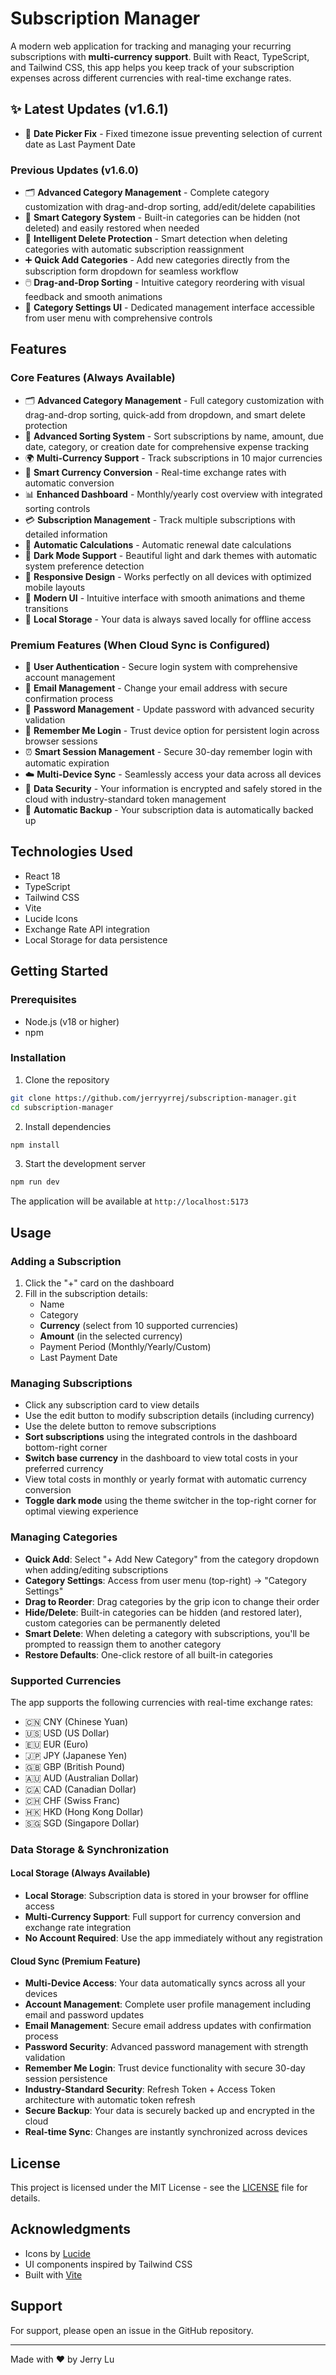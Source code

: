 # Subscription Manager

A modern web application for tracking and managing your recurring subscriptions with **multi-currency support**. Built with React, TypeScript, and Tailwind CSS, this app helps you keep track of your subscription expenses across different currencies with real-time exchange rates.

## ✨ Latest Updates (v1.6.1)

- 🐛 **Date Picker Fix** - Fixed timezone issue preventing selection of current date as Last Payment Date

### Previous Updates (v1.6.0)
- 🗂️ **Advanced Category Management** - Complete category customization with drag-and-drop sorting, add/edit/delete capabilities
- 🎯 **Smart Category System** - Built-in categories can be hidden (not deleted) and easily restored when needed
- 🔄 **Intelligent Delete Protection** - Smart detection when deleting categories with automatic subscription reassignment
- ➕ **Quick Add Categories** - Add new categories directly from the subscription form dropdown for seamless workflow
- 🖱️ **Drag-and-Drop Sorting** - Intuitive category reordering with visual feedback and smooth animations
- 🎨 **Category Settings UI** - Dedicated management interface accessible from user menu with comprehensive controls

## Features

### Core Features (Always Available)
- 🗂️ **Advanced Category Management** - Full category customization with drag-and-drop sorting, quick-add from dropdown, and smart delete protection
- 🎯 **Advanced Sorting System** - Sort subscriptions by name, amount, due date, category, or creation date for comprehensive expense tracking
- 🌍 **Multi-Currency Support** - Track subscriptions in 10 major currencies
- 💱 **Smart Currency Conversion** - Real-time exchange rates with automatic conversion
- 📊 **Enhanced Dashboard** - Monthly/yearly cost overview with integrated sorting controls
- 💳 **Subscription Management** - Track multiple subscriptions with detailed information
- 🔄 **Automatic Calculations** - Automatic renewal date calculations
- 🌙 **Dark Mode Support** - Beautiful light and dark themes with automatic system preference detection
- 📱 **Responsive Design** - Works perfectly on all devices with optimized mobile layouts
- 🎨 **Modern UI** - Intuitive interface with smooth animations and theme transitions
- 💾 **Local Storage** - Your data is always saved locally for offline access

### Premium Features (When Cloud Sync is Configured)
- 👤 **User Authentication** - Secure login system with comprehensive account management
- 📧 **Email Management** - Change your email address with secure confirmation process
- 🔐 **Password Management** - Update password with advanced security validation
- 🔐 **Remember Me Login** - Trust device option for persistent login across browser sessions
- ⏰ **Smart Session Management** - Secure 30-day remember login with automatic expiration
- ☁️ **Multi-Device Sync** - Seamlessly access your data across all devices
- 🔐 **Data Security** - Your information is encrypted and safely stored in the cloud with industry-standard token management
- 🔄 **Automatic Backup** - Your subscription data is automatically backed up

## Technologies Used

- React 18
- TypeScript
- Tailwind CSS
- Vite
- Lucide Icons
- Exchange Rate API integration
- Local Storage for data persistence

## Getting Started

### Prerequisites

- Node.js (v18 or higher)
- npm

### Installation

1. Clone the repository
```bash
git clone https://github.com/jerryyrrej/subscription-manager.git
cd subscription-manager
```
2. Install dependencies
```bash
npm install
```
3. Start the development server
```bash
npm run dev
```

The application will be available at `http://localhost:5173`


## Usage

### Adding a Subscription

1. Click the "+" card on the dashboard
2. Fill in the subscription details:
   - Name
   - Category
   - **Currency** (select from 10 supported currencies)
   - **Amount** (in the selected currency)
   - Payment Period (Monthly/Yearly/Custom)
   - Last Payment Date

### Managing Subscriptions

- Click any subscription card to view details
- Use the edit button to modify subscription details (including currency)
- Use the delete button to remove subscriptions
- **Sort subscriptions** using the integrated controls in the dashboard bottom-right corner
- **Switch base currency** in the dashboard to view total costs in your preferred currency
- View total costs in monthly or yearly format with automatic currency conversion
- **Toggle dark mode** using the theme switcher in the top-right corner for optimal viewing experience

### Managing Categories

- **Quick Add**: Select "+ Add New Category" from the category dropdown when adding/editing subscriptions
- **Category Settings**: Access from user menu (top-right) → "Category Settings"
- **Drag to Reorder**: Drag categories by the grip icon to change their order
- **Hide/Delete**: Built-in categories can be hidden (and restored later), custom categories can be permanently deleted
- **Smart Delete**: When deleting a category with subscriptions, you'll be prompted to reassign them to another category
- **Restore Defaults**: One-click restore of all built-in categories

### Supported Currencies

The app supports the following currencies with real-time exchange rates:
- 🇨🇳 CNY (Chinese Yuan)
- 🇺🇸 USD (US Dollar)
- 🇪🇺 EUR (Euro)
- 🇯🇵 JPY (Japanese Yen)
- 🇬🇧 GBP (British Pound)
- 🇦🇺 AUD (Australian Dollar)
- 🇨🇦 CAD (Canadian Dollar)
- 🇨🇭 CHF (Swiss Franc)
- 🇭🇰 HKD (Hong Kong Dollar)
- 🇸🇬 SGD (Singapore Dollar)

### Data Storage & Synchronization

#### Local Storage (Always Available)
- **Local Storage**: Subscription data is stored in your browser for offline access
- **Multi-Currency Support**: Full support for currency conversion and exchange rate integration
- **No Account Required**: Use the app immediately without any registration

#### Cloud Sync (Premium Feature)
- **Multi-Device Access**: Your data automatically syncs across all your devices
- **Account Management**: Complete user profile management including email and password updates
- **Email Management**: Secure email address updates with confirmation process
- **Password Security**: Advanced password management with strength validation
- **Remember Me Login**: Trust device functionality with secure 30-day session persistence
- **Industry-Standard Security**: Refresh Token + Access Token architecture with automatic token refresh
- **Secure Backup**: Your data is securely backed up and encrypted in the cloud
- **Real-time Sync**: Changes are instantly synchronized across devices

## License

This project is licensed under the MIT License - see the [LICENSE](LICENSE) file for details.

## Acknowledgments

- Icons by [Lucide](https://lucide.dev/)
- UI components inspired by Tailwind CSS
- Built with [Vite](https://vitejs.dev/)

## Support

For support, please open an issue in the GitHub repository.

---

Made with ❤️ by Jerry Lu
